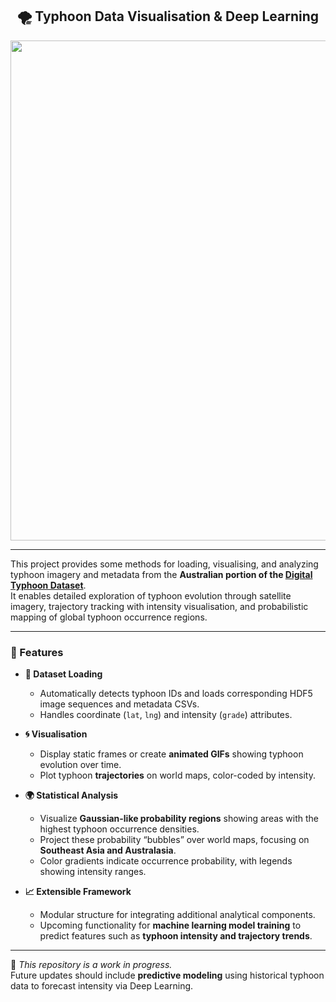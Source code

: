 <div align="center">

## 🌪️ Typhoon Data Visualisation & Deep Learning

<img src="https://github.com/user-attachments/assets/e531c3b2-3432-4b8a-9e28-c07baa8dccbf" width="800">

</div>

---

This project provides some methods for loading, visualising, and analyzing typhoon imagery and metadata from the **Australian portion of the [Digital Typhoon Dataset](https://agora.ex.nii.ac.jp/digital-typhoon/dataset/)**.  
It enables detailed exploration of typhoon evolution through satellite imagery, trajectory tracking with intensity visualisation, and probabilistic mapping of global typhoon occurrence regions.

---

### 🚀 Features

- **📂 Dataset Loading**
  - Automatically detects typhoon IDs and loads corresponding HDF5 image sequences and metadata CSVs.
  - Handles coordinate (`lat`, `lng`) and intensity (`grade`) attributes.

- **🌀 Visualisation**
  - Display static frames or create **animated GIFs** showing typhoon evolution over time.
  - Plot typhoon **trajectories** on world maps, color-coded by intensity.

- **🌍 Statistical Analysis**
  - Visualize **Gaussian-like probability regions** showing areas with the highest typhoon occurrence densities.
  - Project these probability “bubbles” over world maps, focusing on **Southeast Asia and Australasia**.
  - Color gradients indicate occurrence probability, with legends showing intensity ranges.

- **📈 Extensible Framework**
  - Modular structure for integrating additional analytical components.
  - Upcoming functionality for **machine learning model training** to predict features such as **typhoon intensity and trajectory trends**.

---

🧪 *This repository is a work in progress.*  
Future updates should include **predictive modeling** using historical typhoon data to forecast intensity via Deep Learning.
